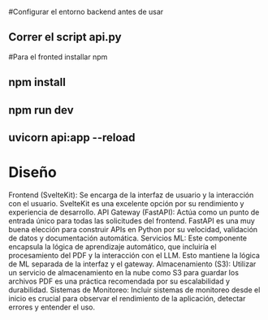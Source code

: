 #Configurar el entorno backend antes de usar

## Correr el script api.py


#Para el fronted installar npm 


## npm install
## npm run dev
## uvicorn api:app --reload


# Diseño 

Frontend (SvelteKit): Se encarga de la interfaz de usuario y la interacción con el usuario. SvelteKit es una excelente opción por su rendimiento y experiencia de desarrollo.
API Gateway (FastAPI): Actúa como un punto de entrada único para todas las solicitudes del frontend. FastAPI es una muy buena elección para construir APIs en Python por su velocidad, validación de datos y documentación automática.
Servicios ML: Este componente encapsula la lógica de aprendizaje automático, que incluiría el procesamiento del PDF y la interacción con el LLM. Esto mantiene la lógica de ML separada de la interfaz y el gateway.
Almacenamiento (S3): Utilizar un servicio de almacenamiento en la nube como S3 para guardar los archivos PDF es una práctica recomendada por su escalabilidad y durabilidad.
Sistemas de Monitoreo: Incluir sistemas de monitoreo desde el inicio es crucial para observar el rendimiento de la aplicación, detectar errores y entender el uso.
